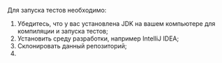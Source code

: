 Для запуска тестов необходимо:
1. Убедитесь, что у вас установлена JDK на вашем компьютере для компиляции и запуска тестов;
2. Установить среду разработки, например IntelliJ IDEA;
3. Склонировать данный репозиторий;
4. 
